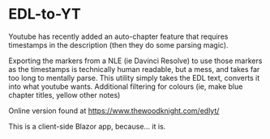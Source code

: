 # EDL-to-YT
Youtube has recently added an auto-chapter feature that requires timestamps in the description (then they do some parsing magic).

Exporting the markers from a NLE (ie Davinci Resolve) to use those markers as the timestamps is technically human readable, but a mess, and takes far too long to mentally parse.
This utility simply takes the EDL text, converts it into what youtube wants. Additional filtering for colours (ie, make blue chapter titles, yellow other notes)

Online version found at https://www.thewoodknight.com/edlyt/

This is a client-side Blazor app, because... it is.
